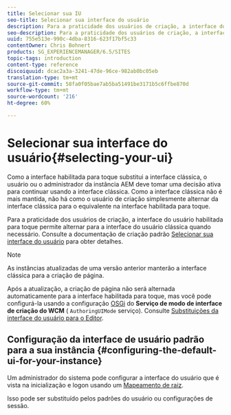 ```yaml
---
title: Selecionar sua IU
seo-title: Selecionar sua interface do usuário
description: Para a praticidade dos usuários de criação, a interface do usuário habilitada para toque permite alternar para a interface do usuário clássica quando necessário.
seo-description: Para a praticidade dos usuários de criação, a interface do usuário habilitada para toque permite alternar para a interface do usuário clássica quando necessário.
uuid: 755e513e-990c-4dba-8316-623f17bf5c33
contentOwner: Chris Bohnert
products: SG_EXPERIENCEMANAGER/6.5/SITES
topic-tags: introduction
content-type: reference
discoiquuid: dcac2a3a-3241-47de-96ce-982ab0bc05eb
translation-type: tm+mt
source-git-commit: 58fa0f05bae7ab5ba51491be3171b5c6ffbe870d
workflow-type: tm+mt
source-wordcount: '216'
ht-degree: 60%

---
```



# Selecionar sua interface do usuário{#selecting-your-ui}

Como a interface habilitada para toque substitui a interface clássica, o usuário ou o administrador da instância AEM deve tomar uma decisão ativa para continuar usando a interface clássica. Como a interface clássica não é mais mantida, não há como o usuário de criação simplesmente alternar da interface clássica para o equivalente na interface habilitada para toque.

Para a praticidade dos usuários de criação, a interface do usuário habilitada para toque permite alternar para a interface do usuário clássica quando necessário. Consulte a documentação de criação padrão [Selecionar sua interface do usuário](/help/sites-authoring/select-ui.md) para obter detalhes.

>[!NOTE]
>
>As instâncias atualizadas de uma versão anterior manterão a interface clássica para a criação de página.
>
>Após a atualização, a criação de página não será alternada automaticamente para a interface habilitada para toque, mas você pode configurá-la usando a configuração [OSGi](/help/sites-deploying/configuring-osgi.md) do **Serviço de modo de interface de criação do WCM** ( `AuthoringUIMode` serviço). Consulte [Substituições da interface do usuário para o Editor](#uioverridesfortheeditor).

## Configuração da interface de usuário padrão para a sua instância {#configuring-the-default-ui-for-your-instance}

Um administrador do sistema pode configurar a interface do usuário que é vista na inicialização e logon usando um [Mapeamento de raiz](/help/sites-deploying/osgi-configuration-settings.md#daycqrootmapping).

Isso pode ser substituído pelos padrões do usuário ou configurações de sessão.
